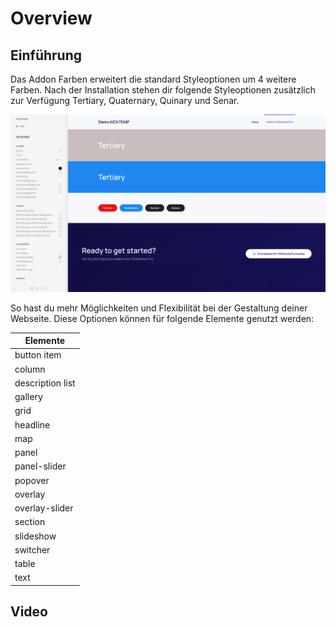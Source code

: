 # Overview

## Einführung

Das Addon Farben erweitert die standard Styleoptionen um 4 weitere Farben. Nach der Installation stehen dir folgende Styleoptionen zusätzlich zur Verfügung Tertiary, Quaternary, Quinary und Senar.

![chrome-capture-2024-11-11.png](assets/chrome-capture-2024-11-11.png)

So hast du mehr Möglichkeiten und Flexibilität bei der Gestaltung deiner Webseite.
Diese Optionen können für folgende Elemente genutzt werden:

| **Elemente**     |
|------------------|
| button item      |
| column           |
| description list |
| gallery          |
| grid             |
| headline         |
| map              |
| panel            |
| panel-slider     |
| popover          |
| overlay          |
| overlay-slider   |
| section          |
| slideshow        |
| switcher         |
| table            |
| text             |

## Video
